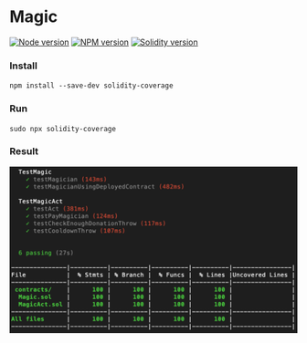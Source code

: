# Magic
[![Node version](https://img.shields.io/badge/node-10.16.3-blue.svg?style=popout&maxAge=3600)](https://nodejs.org/en/)
[![NPM version](https://img.shields.io/badge/npm-6.9.0-orange.svg?style=popout&maxAge=3600)](https://nodejs.org/en/)
[![Solidity version](https://img.shields.io/badge/Solidity-v0.5.8-ff69b4.svg?style=popout&maxAge=3600)](https://solidity.readthedocs.io/en/v0.4.24/installing-solidity.html)

### Install
```
npm install --save-dev solidity-coverage
```

### Run
```
sudo npx solidity-coverage
```

### Result
![inheritance graph](https://github.com/hannnnk1231/TCI/blob/master/Magic/test%20coverage.png)

